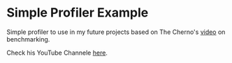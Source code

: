 # Simple Profiler Example
Simple profiler to use in my future projects based on The Cherno's [video](https://www.youtube.com/watch?v=xlAH4dbMVnU) on benchmarking.

Check his YouTube Channele [here](https://www.youtube.com/channel/UCQ-W1KE9EYfdxhL6S4twUNw).
